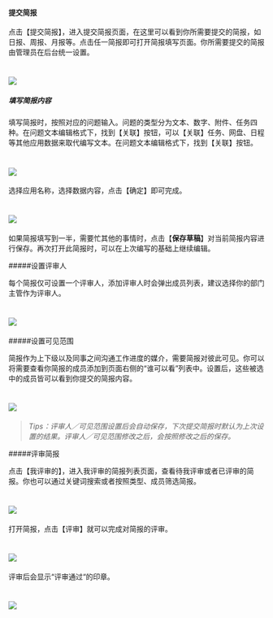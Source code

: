 #### 提交简报	

点击【提交简报】，进入提交简报页面，在这里可以看到你所需要提交的简报，如日报、周报、月报等。点击任一简报即可打开简报填写页面。你所需要提交的简报由管理员在后台统一设置。

# ![](/assets/7.2提交简报.png)

##### 填写简报内容

填写简报时，按照对应的问题输入。问题的类型分为文本、数字、附件、任务四种。在问题文本编辑格式下，找到【关联】按钮，可以【关联】任务、网盘、日程等其他应用数据来取代编写文本。在问题文本编辑格式下，找到【关联】按钮。

# ![](/assets/7.2.1简报内容填写.png)

选择应用名称，选择数据内容，点击【确定】即可完成。

# ![](/assets/7.2.2全局关联.png)

如果简报填写到一半，需要忙其他的事情时，点击【**保存草稿**】对当前简报内容进行保存。再次打开此简报时，可以在上次编写的基础上继续编辑。


#####设置评审人

每个简报仅可设置一个评审人，添加评审人时会弹出成员列表，建议选择你的部门主管作为评审人。

# ![](/assets/7.2.2设置评审人.png)

#####设置可见范围

简报作为上下级以及同事之间沟通工作进度的媒介，需要简报对彼此可见。你可以将需要查看你简报的成员添加到页面右侧的“谁可以看”列表中。设置后，这些被选中的成员皆可以看到你提交的简报内容。

# ![](/assets/7.2.3谁可以看.png)

> _Tips：评审人／可见范围设置后会自动保存，下次提交简报时默认为上次设置的结果。评审人／可见范围修改之后，会按照修改之后的保存。_

#####评审简报	

点击【我评审的】，进入我评审的简报列表页面，查看待我评审或者已评审的简报。你也可以通过关键词搜索或者按照类型、成员筛选简报。

# ![](/assets/7.2.4我评审的.png)

打开简报，点击【评审】就可以完成对简报的评审。

# ![](/assets/7.2.4我评审的2.png)

评审后会显示“评审通过“的印章。

# ![](/assets/7.2.4我评审的3.png)

